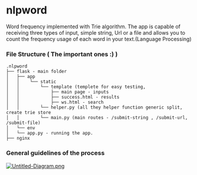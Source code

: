 # nlpword

Word frequency implemented with Trie algorithm.
The app is capable of receiving three types of input, simple string, Url or a file 
and allows you to count the frequency usage of each word in your text.(Language Processing)

### File Structure ( The important ones :) )
```
.nlpword
├── flask - main folder
│   ├── app
│   │    └── static
│   │        └── template (templete for easy testing, 
│   │            ├── main page - inputs
│   │            ├── success.html - results
│   │            ├── ws.html - search
│   │        └── helper.py (all they helper function generic split, create trie store
│   │        └── main.py (main routes - /submit-string , /submit-url, /submit-file)
│   └── env
│   └── app.py - running the app.
├── nginx
```

### General guidelines of the process 
[![Untitled-Diagram.png](https://i.postimg.cc/Y9BgD0km/Untitled-Diagram.png)](https://postimg.cc/4KwmmJYJ)

